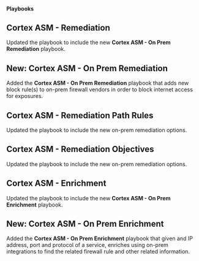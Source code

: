 
#### Playbooks

## Cortex ASM - Remediation
Updated the playbook to include the new **Cortex ASM - On Prem Remediation** playbook.

## New: Cortex ASM - On Prem Remediation
Added the **Cortex ASM - On Prem Remediation** playbook that adds new block rule(s) to on-prem firewall vendors in order to block internet access for exposures.

## Cortex ASM - Remediation Path Rules
Updated the playbook to include the new on-prem remediation options.

## Cortex ASM - Remediation Objectives
Updated the playbook to include the new on-prem remediation options.

## Cortex ASM - Enrichment
Updated the playbook to include the new **Cortex ASM - On Prem Enrichment** playbook.

## New: Cortex ASM - On Prem Enrichment
Added the **Cortex ASM - On Prem Enrichment** playbook that given and IP address, port and protocol of a service, enriches using on-prem integrations to find the related firewall rule and other related information.

